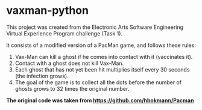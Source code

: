 # vaxman-python
This project was created from the Electronic Arts Software Engineering Virtual Experience Program challenge (Task 1).

It consists of a modified version of a PacMan game, and follows these rules:

1) Vax-Man can kill a ghost if he comes into contact with it (vaccinates it).
2) Contact with a ghost does not kill Vax-Man.
3) Each ghost that has not yet been hit multiplies itself every 30 seconds (the infection grows).
4) The goal of the game is to collect all the dots before the number of ghosts grows to 32 times the original number.



**The original code was taken from https://github.com/hbokmann/Pacman**
